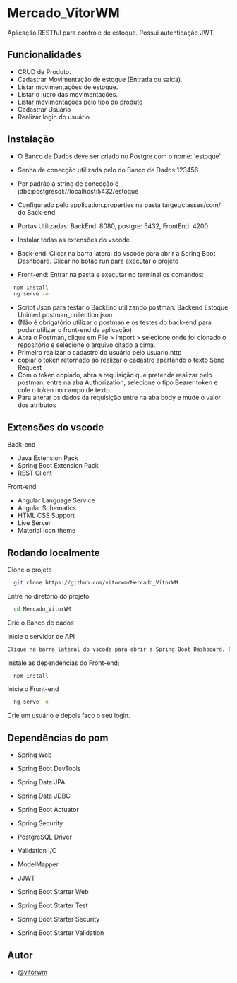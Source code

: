 
# Mercado_VitorWM

Aplicação RESTful para controle de estoque. Possui autenticação JWT.

## Funcionalidades

- CRUD de Produto. 
- Cadastrar Movimentação de estoque (Entrada ou saida).
- Listar movimentações de estoque.
- Listar o lucro das movimentações.
- Listar movimentações pelo tipo do produto
- Cadastrar Usuário
- Realizar login do usuário


## Instalação

- O Banco de Dados deve ser criado no Postgre com o nome: 'estoque'
- Senha de conecção utilizada pelo do Banco de Dados:123456
- Por padrão a string de conecção é jdbc:postgresql://localhost:5432/estoque
- Configurado pelo application.properties na pasta target/classes/com/ do Back-end

- Portas Utilizadas:
BackEnd: 8080, postgre: 5432, FrontEnd: 4200

- Instalar todas as extensões do vscode

- Back-end: Clicar na barra lateral do vscode para abrir a Spring Boot Dashboard.
   Clicar no botão run para executar o projeto

- Front-end: Entrar na pasta e executar no terminal os comandos:
```bash
  npm install
  ng serve -o
```

- Script Json para testar o BackEnd utilizando postman: Backend Estoque Unimed.postman_collection.json
- (Não é obrigatório utilizar o postman e os testes do back-end para poder utilizar o front-end da aplicação)
- Abra o Postman, clique em File > Import > selecione onde foi clonado o repositório e selecione o arquivo citado a cima.
- Primeiro realizar o cadastro do usuário pelo usuario.http
- copiar o token retornado ao realizar o cadastro apertando o texto Send Request
- Com o token copiado, abra a requisição que pretende realizar pelo postman, entre na aba Authorization, selecione o tipo Bearer token e cole o token no campo de texto.
- Para alterar os dados da requisição entre na aba body e mude o valor dos atributos


    
## Extensões do vscode
Back-end
- Java Extension Pack
- Spring Boot Extension Pack
- REST Client

Front-end
- Angular Language Service
- Angular Schematics
- HTML CSS Support
- Live Server
- Material Icon theme 
## Rodando localmente

Clone o projeto

```bash
  git clone https://github.com/vitorwm/Mercado_VitorWM
```

Entre no diretório do projeto

```bash
  cd Mercado_VitorWM
```

Crie o Banco de dados


Inicie o servidor de API

```bash
Clique na barra lateral do vscode para abrir a Spring Boot Dashboard. Clique no botão run para executar o projeto.
```

Instale as dependências do Front-end;


```bash
  npm install
```

Inicie o Front-end

```bash
  ng serve -o
```

Crie um usuário e depois faço o seu login.


## Dependências do pom
- Spring Web
- Spring Boot DevTools
- Spring Data JPA
- Spring Data JDBC
- Spring Boot Actuator
- Spring Security
- PostgreSQL Driver
- Validation I/O

- ModelMapper
- JJWT
- Spring Boot Starter Web
- Spring Boot Starter Test
- Spring Boot Starter Security
- Spring Boot Starter Validation


## Autor

- [@vitorwm](https://www.github.com/vitorwm)

